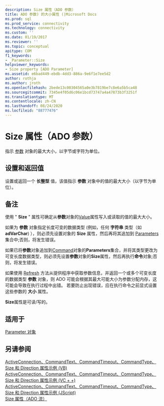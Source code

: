 ```yaml
---
description: Size 属性（ADO 参数）
title: ADO 参数) 的大小属性 (|Microsoft Docs
ms.prod: sql
ms.prod_service: connectivity
ms.technology: connectivity
ms.custom: ''
ms.date: 01/19/2017
ms.reviewer: ''
ms.topic: conceptual
apitype: COM
f1_keywords:
- _Parameter::Size
helpviewer_keywords:
- Size property [ADO Parameter]
ms.assetid: e6bad449-ebdb-4dd3-886a-9e6f1e7ee5d2
author: rothja
ms.author: jroth
ms.openlocfilehash: 2bede13c00304565a0e3b7819be7c8e6a5b5ca48
ms.sourcegitcommit: 7345e4f05d6c06e1bcd73747a4a47873b3f3251f
ms.translationtype: MT
ms.contentlocale: zh-CN
ms.lasthandoff: 08/24/2020
ms.locfileid: "88777476"
---
```

# <a name="size-property-ado-parameter"></a>Size 属性（ADO 参数）
指示 [参数](./parameter-object.md) 对象的最大大小，以字节或字符为单位。  
  
## <a name="settings-and-return-values"></a>设置和返回值  
 设置或返回一个 **长整型** 值，该值指示 **参数** 对象中的值的最大大小（以字节为单位）。  
  
## <a name="remarks"></a>备注  
 使用 " **Size** " 属性可确定从**参数**对象的[Value](./value-property-ado.md)属性写入或读取的值的最大大小。  
  
 如果为 **参数** 对象指定长度可变的数据类型 (例如，任何 **字符串** 类型（如 **adVarChar**) ），则必须先设置对象的 **Size** 属性，然后再将其追加到 [Parameters](./parameters-collection-ado.md) 集合中;否则，将发生错误。  
  
 如果已将**参数**对象追加到[Command](./command-object-ado.md)对象的**Parameters**集合，并将其类型更改为可变长度数据类型，则必须先设置**参数**对象的**Size**属性，然后再执行**命令**对象;否则，将发生错误。  
  
 如果使用 [Refresh](./refresh-method-ado.md) 方法从提供程序中获取参数信息，并返回一个或多个可变长度的数据类型 **参数** 对象，则 ADO 可能会根据其最大可能大小为参数分配内存，这可能会导致在执行过程中出错。 若要防止出现错误，应在执行命令之前显式设置这些参数的 **大小** 属性。  
  
 **Size**属性是可读/写的。  
  
## <a name="applies-to"></a>适用于  
 [Parameter 对象](./parameter-object.md)  
  
## <a name="see-also"></a>另请参阅  
 [ActiveConnection、CommandText、CommandTimeout、CommandType、Size 和 Direction 属性示例 (VB) ](./activeconnection-commandtext-commandtimeout-commandtype-size-example-vb.md)   
 [ActiveConnection、CommandText、CommandTimeout、CommandType、Size 和 Direction 属性示例 (VC + +) ](./activeconnection-commandtext-commandtimeout-commandtype-size-example-vc.md)   
 [ActiveConnection、CommandText、CommandTimeout、CommandType、Size 和 Direction 属性示例 (JScript) ](./activeconnection-commandtext-timeout-type-size-example-jscript.md)   
 [Size 属性（ADO 流）](./size-property-ado-stream.md)